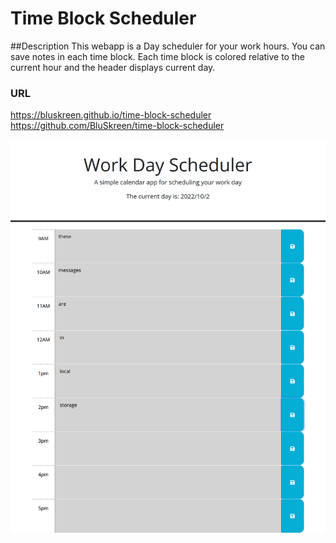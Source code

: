 # Time Block Scheduler

##Description
This webapp is a Day scheduler for your work hours. You can save notes in each time block. Each time block is colored relative to the current hour and the header displays current day.

### URL

https://bluskreen.github.io/time-block-scheduler
https://github.com/BluSkreen/time-block-scheduler

![Day scheduler for your work hours. You can save your text in each time block. Header has current day.](./assets/images/screenshot.PNG)
